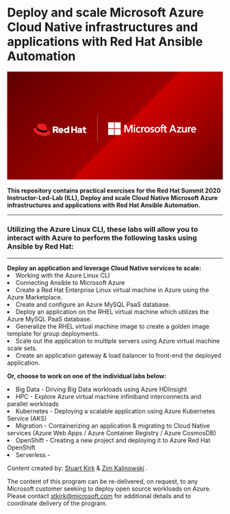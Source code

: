 # Deploy and scale Microsoft Azure Cloud Native infrastructures and applications with Red Hat Ansible Automation
<p align="center">
<img src="images/microsoft-twitter.png" width="600">
</p>
<b>This repository contains practical exercises for the Red Hat Summit 2020 Instructor-Led-Lab (ILL), Deploy and scale Cloud Native Microsoft Azure infrastructures and applications with Red Hat Ansible Automation.</b>
<HR>
<h3>Utilizing the Azure Linux CLI, these labs will allow you to interact with Azure to perform the following tasks using Ansible by Red Hat:</h3>
<HR>
<b>Deploy an application and leverage Cloud Native services to scale:</b>

<li> Working with the Azure Linux CLI
<li> Connecting Ansible to Microsoft Azure
<li> Create a Red Hat Enterprise Linux virtual machine in Azure using the Azure Marketplace.
<li> Create and configure an Azure MySQL PaaS database.
<li> Deploy an application on the RHEL virtual machine which utilizes the Azure MySQL PaaS database.
<li> Generalize the RHEL virtual machine image to create a golden image template for group deployments.
<li> Scale out the application to multiple servers using Azure virtual machine scale sets.
<li> Create an application gateway & load balancer to front-end the deployed application.
	
<b>Or, choose to work on one of the individual labs below:</b>

<li> Big Data - Driving Big Data workloads using Azure HDInsight
<li> HPC - Explore Azure virtual machine infiniband interconnects and parallel workloads
<li> Kubernetes - Deploying a scalable application using Azure Kubernetes Service (AKS)
<li> Migration - Containerizing an application & migrating to Cloud Native services (Azure Web Apps / Azure Container Registry / Azure CosmosDB)
<li> OpenShift - Creating a new project and deploying it to Azure Red Hat OpenShift
<li> Serverless - 

Content created by: [Stuart Kirk](https://github.com/stuartatmicrosoft) & [Zim Kalinowski](https://github.com/zikalino) .

The content of this program can be re-delivered, on request, to any Microsoft customer seeking to deploy open source workloads on Azure.  Please contact stkirk@microsoft.com for additional details and to coordinate delivery of the program.
